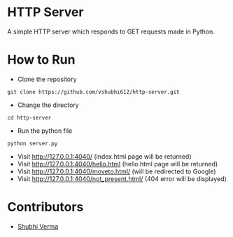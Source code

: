 # HTTP Server
A simple HTTP server which responds to GET requests made in Python.

# How to Run
* Clone the repository
```
git clone https://github.com/vshubhi612/http-server.git
```
* Change the directory
```
cd http-server
```
* Run the python file
```
python server.py
```
* Visit http://127.0.0.1:4040/ (index.html page will be returned)
* Visit http://127.0.0.1:4040/hello.html (hello.html page will be returned)
* Visit http://127.0.0.1:4040/moveto.html/ (will be redirected to Google)
* Visit http://127.0.0.1:4040/not_present.html/ (404 error will be displayed)

# Contributors
* [Shubhi Verma](https://github.com/vshubhi612)
